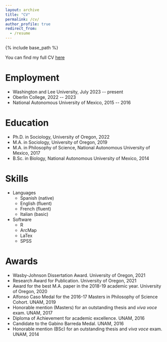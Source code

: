 ```yaml
---
layout: archive
title: "CV"
permalink: /cv/
author_profile: true
redirect_from:
  - /resume
---
```


{% include base_path %}

You can find my full CV [here](http://mauriciobetan.github.io/files/MB_CV_nov23.pdf)

Employment
======
* Washington and Lee University, July 2023 -- present
* Oberlin College, 2022 -- 2023
* National Autonomous University of Mexico, 2015 -- 2016

Education
======
* Ph.D. in Sociology, University of Oregon, 2022
* M.A. in Sociology, University of Oregon, 2019
* M.A. in Philosophy of Science, National Autonomous University of Mexico, 2017
* B.Sc. in Biology, National Autonomous University of Mexico, 2014
 
Skills
======
* Languages
  * Spanish (native)
  * English (fluent)
  * French (fluent)
  * Italian (basic)
* Software
  * R
  * ArcMap
  * LaTex
  * SPSS

Awards
======
* Wasby-Johnson Dissertation Award. University of Oregon, 2021
* Research Award for Publication. University of Oregon, 2021
* Award for the best M.A. paper in the 2018-19 academic year. University of Oregon, 2020
* Alfonso Caso Medal for the 2016-17 Masters in Philosophy of Science Cohort. UNAM, 2019
* Honorable mention (Masters) for an outstanding thesis and _viva voce_ exam. UNAM, 2017
* Diploma of Achievement for academic excellence. UNAM, 2016
* Candidate to the Gabino Barreda Medal. UNAM, 2016
* Honorable mention (BSc) for an outstanding thesis and _viva voce_ exam. UNAM, 2014
